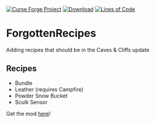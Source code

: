 [![Curse Forge Project](http://cf.way2muchnoise.eu/versions/For%20Minecraft_496392_all.svg)](https://www.curseforge.com/minecraft/mc-mods/forgottenrecipes/)
[![Download](http://cf.way2muchnoise.eu/full_496392_downloads.svg)](https://www.curseforge.com/minecraft/mc-mods/forgottenrecipes/files/)
[![Lines of Code](https://tokei.rs/b1/github/Affehund/ForgottenRecipes?category=code)](https://github.com/Affehund/ForgottenRecipes)

# ForgottenRecipes
Adding recipes that should be in the Caves & Cliffs update
 
## Recipes
- Bundle
- Leather (requires Campfire)
- Powder Snow Bucket
- Sculk Sensor
 
Get the mod [here](https://www.curseforge.com/minecraft/mc-mods/forgottenrecipes/)! 
